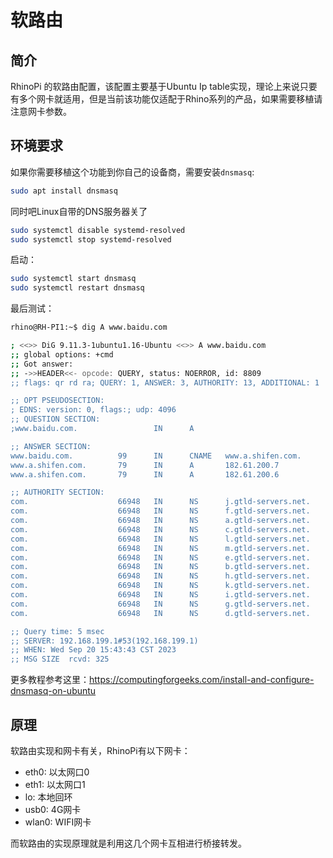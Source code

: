 # 软路由
## 简介
RhinoPi 的软路由配置，该配置主要基于Ubuntu Ip table实现，理论上来说只要有多个网卡就适用，但是当前该功能仅适配于Rhino系列的产品，如果需要移植请注意网卡参数。
## 环境要求
如果你需要移植这个功能到你自己的设备商，需要安装`dnsmasq`:
```sh
sudo apt install dnsmasq
```
同时吧Linux自带的DNS服务器关了
```sh
sudo systemctl disable systemd-resolved
sudo systemctl stop systemd-resolved
```
启动：
```sh
sudo systemctl start dnsmasq
sudo systemctl restart dnsmasq
```
最后测试：
```sh
rhino@RH-PI1:~$ dig A www.baidu.com

; <<>> DiG 9.11.3-1ubuntu1.16-Ubuntu <<>> A www.baidu.com
;; global options: +cmd
;; Got answer:
;; ->>HEADER<<- opcode: QUERY, status: NOERROR, id: 8809
;; flags: qr rd ra; QUERY: 1, ANSWER: 3, AUTHORITY: 13, ADDITIONAL: 1

;; OPT PSEUDOSECTION:
; EDNS: version: 0, flags:; udp: 4096
;; QUESTION SECTION:
;www.baidu.com.                 IN      A

;; ANSWER SECTION:
www.baidu.com.          99      IN      CNAME   www.a.shifen.com.
www.a.shifen.com.       79      IN      A       182.61.200.7
www.a.shifen.com.       79      IN      A       182.61.200.6

;; AUTHORITY SECTION:
com.                    66948   IN      NS      j.gtld-servers.net.
com.                    66948   IN      NS      f.gtld-servers.net.
com.                    66948   IN      NS      a.gtld-servers.net.
com.                    66948   IN      NS      c.gtld-servers.net.
com.                    66948   IN      NS      l.gtld-servers.net.
com.                    66948   IN      NS      m.gtld-servers.net.
com.                    66948   IN      NS      e.gtld-servers.net.
com.                    66948   IN      NS      b.gtld-servers.net.
com.                    66948   IN      NS      h.gtld-servers.net.
com.                    66948   IN      NS      k.gtld-servers.net.
com.                    66948   IN      NS      i.gtld-servers.net.
com.                    66948   IN      NS      g.gtld-servers.net.
com.                    66948   IN      NS      d.gtld-servers.net.

;; Query time: 5 msec
;; SERVER: 192.168.199.1#53(192.168.199.1)
;; WHEN: Wed Sep 20 15:43:43 CST 2023
;; MSG SIZE  rcvd: 325

```
更多教程参考这里：https://computingforgeeks.com/install-and-configure-dnsmasq-on-ubuntu

## 原理
软路由实现和网卡有关，RhinoPi有以下网卡：
- eth0: 以太网口0
- eth1: 以太网口1
- lo: 本地回环
- usb0: 4G网卡
- wlan0: WIFI网卡

而软路由的实现原理就是利用这几个网卡互相进行桥接转发。
